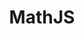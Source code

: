 ---
title: MathJS
desc: A Javascript library for simple mathematical operations
link: https://kaizer1v.github.io/mathjs
thumbnail: mathjs-logo.svg

banner: |
  <div class="jumbotron jumbotron-fluid" style="background: #0B9EF9;">
    <?xml version="1.0" encoding="UTF-8"?>
    <svg width="600px" height="350px" viewBox="0 0 600 350" version="1.1" xmlns="http://www.w3.org/2000/svg" xmlns:xlink="http://www.w3.org/1999/xlink">
      <!-- Generator: Sketch 54.1 (76490) - https://sketchapp.com -->
      <title>mathjs-logo</title>
      <desc>Created with Sketch.</desc>
      <g id="mathjs-logo" stroke="none" stroke-width="1" fill="none" fill-rule="evenodd">
        <rect fill="#0B9EF9" x="0" y="0" width="600" height="350"></rect>
        <text id="infa-components" font-family="SpaceMono-Regular, Space Mono" font-size="40" font-weight="normal" fill="#373737">
          <tspan x="116" y="186">infa-components</tspan>
        </text>
        <text id="A-light-weight-desig" font-family="SpaceMono-Regular, Space Mono" font-size="12" font-weight="normal" fill="#373737">
          <tspan x="197" y="205">A light weight design system</tspan>
        </text>
      </g>
    </svg>
  </div>

intro: |

  <h3>The Challenge</h3>

  When I used to work on data visualisations using `d3.js` library, I found myself performing quite a few data filtering and data operations on the javascript end, this was primarily due to the gap between the data being returned from the API or the backend, and the format of data in which the d3 chart required, with respect to the structure of the JSON object or Array.

  There were quite a few repeated operations I performed on an occassional basis like taking intersections of two columns of data in order to find the commonalities on a graph using an interaction. Similarly, there were times when I simply wanted to provide the statistical mean and median of a data set.

  These are some of the basic functions provided into the library I wrote.

  This library has been written in plain javascript / ES6 with no dependencies in order to make it run faster. It was also a test of writing pure operational javascript.

  I used a library called [rollup.js](https://rollupjs.org/guide/en/) which helped me divide every function as a separate module, for ease of code maintainence as well as for ease of extensibility, which also helped compile the library into a single file, easily installable via NPM.

  <div class="row justify-content-center">
    <figure class="figure">
      <img src="/assets/images/mathjs-project-ss-1.jpg" class="figure-img img-fluid rounded" alt="..." style="height: 400px">
      <figcaption class="figure-caption text-center">MathJS Documentation</figcaption>
    </figure>
  </div>

  <h3> Usage </h3>

  **Trying to flatten an array**

  ```javascript
  MJ.arrayFlatten([1, 2, [3, 4, [5, 6], [7]], [8, 9]])
  // [1, 2, 3, 4, 5, 6, 7, 8, 9]
  ```

  **Find difference between two arrays**

  ```javascript
  MJ.arrayDiff([1, 2, 3, 4], [1, 4, 2])
  // [3]
  MJ.arrayDiff([1, 423, 64], [1, 64, 23, 521, 423])
  // [] since there are no elements on the left which are NOT present on the right
  ```

  You can find out more about the other basic functionalities in the [documentation page](http://kaizer1v.github.io/mathjs/).

  This library is also published on [NPM](https://www.npmjs.com/package/simplemathjs) and can be installed via the node package manager

---